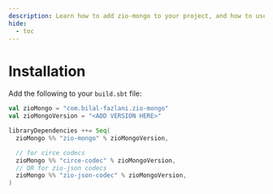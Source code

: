 ```yaml
---
description: Learn how to add zio-mongo to your project, and how to use it with SBT.
hide:
  - toc
---
```


# Installation

Add the following to your `build.sbt` file:

```scala
val zioMongo = "com.bilal-fazlani.zio-mongo"
val zioMongoVersion = "<ADD VERSION HERE>"

libraryDependencies ++= Seq(
  zioMongo %% "zio-mongo" % zioMongoVersion,

  // for circe codecs
  zioMongo %% "circe-codec" % zioMongoVersion,
  // OR for zio-json codecs
  zioMongo %% "zio-json-codec" % zioMongoVersion, 
)
```